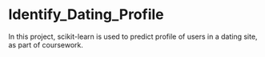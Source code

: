 # Identify_Dating_Profile
In this project, scikit-learn is used to predict profile of users in a dating site, as part of coursework.
